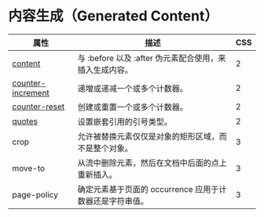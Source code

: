 # 内容生成（Generated Content）

| 属性 | 描述 | CSS |
| --- | --- | --- |
| [content](/cssref/pr_gen_content.asp) | 与 :before 以及 :after 伪元素配合使用，来插入生成内容。 | 2 |
| [counter-increment](/cssref/pr_gen_counter-increment.asp) | 递增或递减一个或多个计数器。 | 2 |
| [counter-reset](/cssref/pr_gen_counter-reset.asp) | 创建或重置一个或多个计数器。 | 2 |
| [quotes](/cssref/pr_gen_quotes.asp) | 设置嵌套引用的引号类型。 | 2 |
| crop | 允许被替换元素仅仅是对象的矩形区域，而不是整个对象。 | 3 |
| move-to | 从流中删除元素，然后在文档中后面的点上重新插入。 | 3 |
| page-policy | 确定元素基于页面的 occurrence 应用于计数器还是字符串值。 | 3 |


